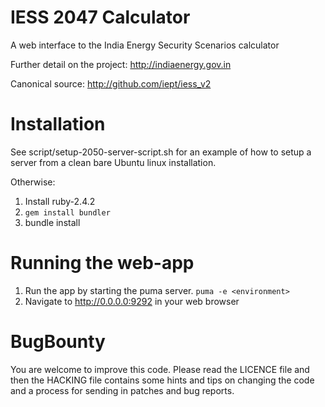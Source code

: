 # IESS 2047 Calculator

A web interface to the India Energy Security Scenarios  calculator

Further detail on the project:
http://indiaenergy.gov.in

Canonical source:
http://github.com/iept/iess_v2

# Installation

See script/setup-2050-server-script.sh for an example of how to setup a server from a clean bare Ubuntu linux installation.

Otherwise:
1. Install ruby-2.4.2
2. `gem install bundler`
3. bundle install

# Running the web-app

1. Run the app by starting the puma server. `puma -e <environment>`
3. Navigate to http://0.0.0.0:9292 in your web browser

# BugBounty

You are welcome to improve this code. Please read the LICENCE file and then the HACKING file contains some hints and tips on changing the code and a process for sending in patches and bug reports.

